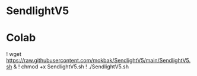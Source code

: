 # SendlightV5

# Colab #
! wget https://raw.githubusercontent.com/mokbak/SendlightV5/main/SendlightV5.sh &
! chmod +x SendlightV5.sh
! ./SendlightV5.sh
